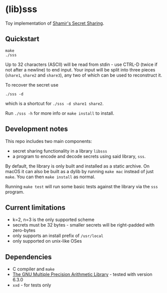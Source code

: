 # (lib)sss
Toy implementation of [Shamir's Secret Sharing](https://en.wikipedia.org/wiki/Shamir%27s_secret_sharing).

## Quickstart
```
make
./sss
```

Up to 32 characters (ASCII) will be read from stdin - use CTRL-D (twice if not after a newline) to end input.
Your input will be split into three pieces (`share1`, `share2` and `share3`), any two of which can be used to reconstruct it.

To recover the secret use
```
./sss -d
```
which is a shortcut for `./sss -d share1 share2`.

Run `./sss -h` for more info or `make install` to install.

## Development notes
This repo includes two main components:

* secret sharing functionality in a library `libsss`
* a program to encode and decode secrets using said library, `sss`.

By default, the library is only built and installed as a static archive.
On macOS it can also be built as a dylib by running `make mac` instead of just `make`.
You can then `make install` as normal.

Running `make test` will run some basic tests against the library via the `sss` program.

## Current limitations
* k=2, n=3 is the only supported scheme
* secrets must be 32 bytes - smaller secrets will be right-padded with zero-bytes
* only supports an install prefix of `/usr/local`
* only supported on unix-like OSes

## Dependencies
* C compiler and `make`
* [The GNU Multiple Precision Arithmetic Library](https://gmplib.org/) - tested with version 6.3.0
* `xxd` - for tests only
